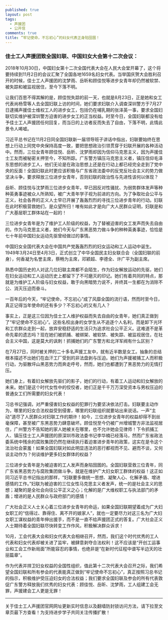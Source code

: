 ```yaml
---
published: true
layout: post
tags: 
  - 声援团
  - 公开信
comments: true
title: “牢记使命，不忘初心”的妇女代表正身陷囹圄！
---
```


### 佳士工人声援团致全国妇联、中国妇女大会第十二次会议：

2018年10月30日，中国妇女第十二次全国代表大会在人民大会堂开幕了，这个将要持续到11月2日的会议汇聚了全国各地1659名妇女代表。当举国庆贺大会胜利召开的时候，佳士工人声援团的沈梦雨、岳昕和顾佳悦等进步女青年却仍然被软禁、被失踪和被监视居住，至今下落不明。

让我们百思不得其解的是，顾佳悦失踪的前一天，也就是8月23日，正是她和女工代表尚杨雪等人去全国妇联上访的时间，她们要求妇联介入调查深圳警方于7月27日逮捕声援佳士维权工人的进步女工，包括仍在哺乳期的张泽英一事，要求全国妇联切实维护被深圳警方迫害的进步女工的正当权益。时至今日，全国妇联都没有给予佳士工人声援团任何回复，而当日的上访者反而失去了自由，下落不明，此情此景令人唏嘘。

习近平总书记在11月2日同全国妇联新一届领导班子讲话中指出，妇联要始终在思想上行动上同党中央保持高度一致，要把思想政治引领贯穿于妇联开展的各种活动中。然而，三位女青年顾佳悦、岳昕、沈梦雨却因为信仰马克思主义，因为声援佳士工友而被秘密关押至今，不知所踪。广东警方镇压马克思主义者，镇压信仰毛泽东思想的进步工人，他们无论是在政治思想上还是在行动上都已经完全走到了党中央的反面！全国妇联此时更应该积极与广东省政法委中的反党反社会主义的势力做坚决斗争，要求释放三位进步女青年，否则妇联的政治性与先进性该何以体现？

岳昕、顾佳悦与沈梦雨三位进步女青年，早已因反对性骚扰、为弱势群体发声等种种英勇事迹被众人所熟知，被广大青年学子视为前进的方向。为了争取社会公平与正义，社会各界的正义人士早已开展了轰轰烈烈的寻找三位进步青年的行动。妇联在此时积极营救她们，是众望所归！唯有如此才是向广大人民群众证明，妇联是和广大基层职工群体站在一起的！

三位进步女青年是为了维护工人阶级的权益，为了替被迫害的女工发声而失去自由的。作为马克思主义者，她们今天与广东黑恶势力做斗争的种种英勇事迹，恰恰是七十年前中国妇女运动先驱曾经做过的事情。

中国妇女全国代表大会在中国共产党轰轰烈烈的妇女运动和工人运动中诞生。1949年3月24日至4月3日，正式创立了中华全国民主妇女联合会（全国妇联的前身），何香凝为名誉主席，蔡畅为主席，邓颖超、李德全、许广平为副主席。

熟悉中国历史的人对这几位妇联主席都不会陌生，作为妇女解放运动的先驱，她们在妇女运动和工人运动历史上都留下了不可磨灭的印记。她们有着共同的特点，那就是为维护工人阶级与妇女权益，敢于向黑暗势力说不，并终其一生都在为消除不公、消灭压迫而奋斗。

一百年后的今天，“牢记使命，不忘初心”成了风靡全国的流行语，然而时至今日，真正记得当年使命的还有多少？不忘初心的又有几人？

事实上，正是这三位因为佳士工人维护权益而失去自由的女青年，她们真正做到了“牢记使命不忘初心”。这些名校出身的女学生从不追逐个人名利，而是卸下光环和工农群众走到一起，放弃安稳舒适的生活只为追求社会公平正义。这难道不是革命先辈的遗志吗？现在她们被抓捕、被绑架、被软禁、被失踪、被监视居住，在社会主义中国，这是莫大的讽刺！抓捕她们的广东警方和北洋军阀有什么区别？

在7月27日，同时被关押的二十多名声援工友中，就有近半数是女工。抽象的总结根本描述不出她们在血汗工厂受到的非法盘剥与压迫。她们为声援被捕工人而积极行动，为驱散坪山黑恶势力而奔走呼号，然而，她们也都遭到了黑恶势力的无情打压。

她们身上，有着妇女解放先驱们的影子，她们的行动，有着工人运动和妇女解放的未来。她们是这个时代女性中的佼佼者，她们正是千千万万深受资本与男权压迫的普通女工们所需要的妇女代表！

习总书记强调，对严重侵害妇女权益的犯罪行为要坚决依法打击。妇联要主动作为，哪里的妇女合法权益受到侵害，哪里的妇联组织就要站出来说话。一声“主动”道尽了人民群众对妇联工作的期许！如今，三位进步女青年的权益却得不到丝毫保障，甚至被广东黑恶势力肆意破坏。顾佳悦至今仍被广州增城警方非法监视居住，广州警方不告知她的家人她被关在哪里，也不允许她会见律师！下令抓捕工人、镇压佳士工人声援团的原深圳市政法委书记李华楠已经落马，然而广东省政法委系统中残余的腐败集团仍然在继续执行着迫害进步青年的政策，这实在是令这个法治社会蒙羞！如果全国妇联对如此明显违法的恶行都视而不见、避而不谈，又何谈主动作为？何谈维护更多妇女群体的权益？

三位进步女青年是为被迫害的工人发声而身陷囹圄的。全国妇联营救三位青年，同广东省黑恶势力与腐败集团做斗争，就是在维护广大妇女职工群体的权益！这正如同习近平总书记指出的那样，“妇联要多做统一思想、凝聚人心、化解矛盾、增进感情的工作。”妇联为被迫害的三位女性马克思主义者发声，统一的是社会主义的思想；凝聚的是全社会向往公平正义之心；化解的是广大维权职工与执法部门的矛盾；增进的是人民群众与政府部门的感情！

广大社会正义人士关心着三位进步女青年的命运，如果全国妇联期望着成为广大妇女职工的“信得过、靠得住、离不开的娘家人”，就也一定要尽力对这三名为广大妇女职工谋权益的青年伸出援手，而不是一直不给声援团正式的答复。广大社会正义人士期待着全国妇联尽快转变工作作风，积极解决群众诉求！

10月，工会代表大会和妇女代表大会相继召开，然而，我们这个时代优秀的工人代表和妇女代表却被关进了监牢，被肆意剥夺合法权利！这不应该是“开创工运事业和工会工作新局面”所能容忍的事情，也绝非是“在新时代征程中谱写半边天的壮丽篇章”。

作为代表并捍卫妇女权益的全国性组织，值此第十二次代表大会召开之际，我们希望全国妇联和所有参会的代表能真正做到“牢记使命不忘初心”，真正按照习总书记的指示，积极维护受压迫妇女的合法权益；我们要求全国妇联及参会的所有代表敦促广东警方释放我们优秀的妇女代表：顾佳悦、岳昕、沈梦雨，工人组建工会无罪，声援建会工人更是无罪！

---
关于佳士工人声援团官网网址更新实时信息以及翻墙防封锁访问方法，请下拉至文章页最下方查看！为支持进步学子共同关注传播扩散！
